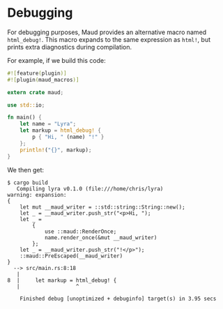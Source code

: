 # Debugging

For debugging purposes, Maud provides an alternative macro named `html_debug!`. This macro expands to the same expression as `html!`, but prints extra diagnostics during compilation.

For example, if we build this code:

```rust
#![feature(plugin)]
#![plugin(maud_macros)]

extern crate maud;

use std::io;

fn main() {
    let name = "Lyra";
    let markup = html_debug! {
        p { "Hi, " (name) "!" }
    };
    println!("{}", markup);
}
```

We then get:

```
$ cargo build
   Compiling lyra v0.1.0 (file:///home/chris/lyra)
warning: expansion:
{
    let mut __maud_writer = ::std::string::String::new();
    let _ = __maud_writer.push_str("<p>Hi, ");
    let _ =
        {
            use ::maud::RenderOnce;
            name.render_once(&mut __maud_writer)
        };
    let _ = __maud_writer.push_str("!</p>");
    ::maud::PreEscaped(__maud_writer)
}
  --> src/main.rs:8:18
   |
8  |     let markup = html_debug! {
   |                  ^

    Finished debug [unoptimized + debuginfo] target(s) in 3.95 secs
```

